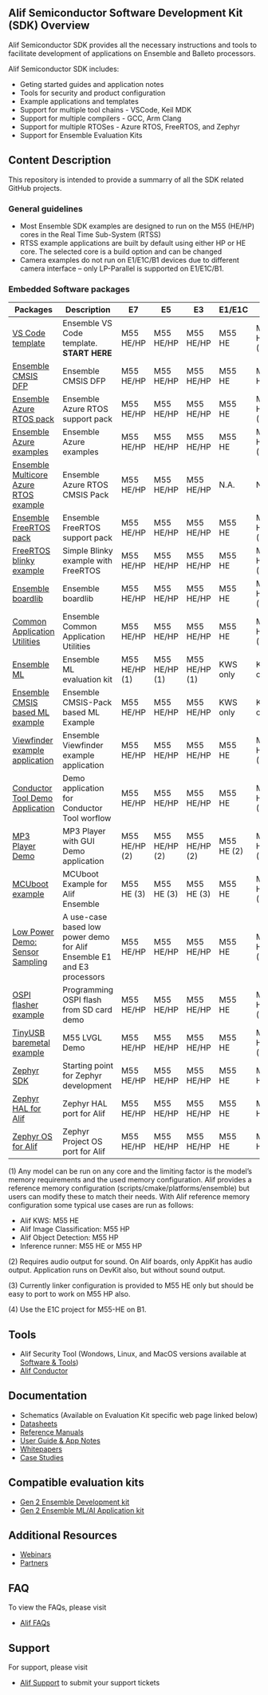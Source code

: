 ## Alif Semiconductor Software Development Kit (SDK) Overview
Alif Semiconductor SDK provides all the necessary instructions and tools to facilitate development of applications on Ensemble and Balleto processors.

Alif Semiconductor SDK includes:
* Geting started guides and application notes
* Tools for security and product configuration
* Example applications and templates
* Support for multiple tool chains - VSCode, Keil MDK
* Support for multiple compilers - GCC, Arm Clang
* Support for multiple RTOSes - Azure RTOS, FreeRTOS, and Zephyr
* Support for Ensemble Evaluation Kits

## Content Description
This repository is intended to provide a summarry of all the SDK related GitHub projects.

### General guidelines
- Most Ensemble SDK examples are designed to run on the M55 (HE/HP) cores in the Real Time Sub-System (RTSS)
- RTSS example applications are built by default using either HP or HE core. The selected core is a build option and can be changed
- Camera examples do not run on E1/E1C/B1 devices due to different camera interface – only LP-Parallel is supported on E1/E1C/B1.

### Embedded Software packages
Packages | Description | E7 | E5 | E3 | E1/E1C | B1
------------------| ----------- | ---| -- | -- | --| --|
[VS Code template](https://github.com/alifsemi/alif_vscode-template) | Ensemble VS Code template. **START HERE** | M55 HE/HP | M55 HE/HP | M55 HE/HP | M55 HE | M55 HE (4)
[Ensemble CMSIS DFP](https://github.com/alifsemi/alif_ensemble-cmsis-dfp) | Ensemble CMSIS DFP | M55 HE/HP | M55 HE/HP | M55 HE/HP | M55 HE | M55 HE
[Ensemble Azure RTOS pack](https://github.com/alifsemi/alif_ensemble-Azure-RTOS) | Ensemble Azure RTOS support pack | M55 HE/HP | M55 HE/HP | M55 HE/HP | M55 HE | M55 HE (4)
[Ensemble Azure examples](https://github.com/alifsemi/alif_ensemble-vscode-azure-examples) | Ensemble Azure examples | M55 HE/HP | M55 HE/HP | M55 HE/HP | M55 HE | M55 HE (4)
[Ensemble Multicore Azure RTOS example](https://github.com/alifsemi/alif_ensemble-vscode-multicore) | Ensemble Azure RTOS CMSIS Pack | M55 HE/HP | M55 HE/HP | M55 HE/HP | N.A. | N.A.
[Ensemble FreeRTOS pack](https://github.com/alifsemi/alif_ensemble-FreeRTOS-Components) | Ensemble FreeRTOS support pack | M55 HE/HP | M55 HE/HP | M55 HE/HP | M55 HE | M55 HE (4)
[FreeRTOS blinky example](https://github.com/alifsemi/alif_vscode-freertos-blinky) | Simple Blinky example with FreeRTOS | M55 HE/HP | M55 HE/HP | M55 HE/HP | M55 HE | M55 HE (4)
[Ensemble boardlib](https://github.com/alifsemi/alif_boardlib) | Ensemble boardlib | M55 HE/HP | M55 HE/HP | M55 HE/HP | M55 HE | M55 HE (4)
[Common Application Utilities](https://github.com/alifsemi/alif_common-app-utils) | Ensemble Common Application Utilities | M55 HE/HP | M55 HE/HP | M55 HE/HP | M55 HE | M55 HE (4)
[Ensemble ML](https://github.com/alifsemi/alif_ml-embedded-evaluation-kit) | Ensemble ML evaluation kit | M55 HE/HP (1) | M55 HE/HP (1) | M55 HE/HP (1) | KWS only | KWS only
[Ensemble CMSIS based ML example](https://github.com/alifsemi/alif_mlek-cmsis-examples) | Ensemble CMSIS-Pack based ML Example | M55 HE/HP | M55 HE/HP | M55 HE/HP | KWS only | KWS only
[Viewfinder example application](https://github.com/alifsemi/alif_M55-viewfinder) | Ensemble Viewfinder example application | M55 HE/HP | M55 HE/HP | M55 HE/HP | M55 HE | M55 HE (4)
[Conductor Tool Demo Application](https://github.com/alifsemi/alif_conductor-demo) | Demo application for Conductor Tool worflow | M55 HE/HP | M55 HE/HP | M55 HE/HP | M55 HE | M55 HE (4)
[MP3 Player Demo](https://github.com/alifsemi/alif_mp3player) | MP3 Player with GUI Demo application | M55 HE/HP (2) | M55 HE/HP (2) | M55 HE/HP (2) | M55 HE (2) | M55 HE (4)
[MCUboot example](https://github.com/alifsemi/alif_mcuboot_example) | MCUboot Example for Alif Ensemble | M55 HE (3) | M55 HE (3) | M55 HE (3) | M55 HE | M55 HE (4)
[Low Power Demo: Sensor Sampling](https://github.com/alifsemi/alif_LowPower_SensorSampling) | A use-case based low power demo for Alif Ensemble E1 and E3 processors | M55 HE/HP | M55 HE/HP | M55 HE/HP | M55 HE | M55 HE (4)
[OSPI flasher example](https://github.com/alifsemi/alif_sd-to-ospi-flasher) | Programming OSPI flash from SD card demo | M55 HE/HP | M55 HE/HP | M55 HE/HP | M55 HE | M55 HE (4)
[TinyUSB baremetal example](https://github.com/alifsemi/alif_m55-lvgl) | M55 LVGL Demo | M55 HE/HP | M55 HE/HP | M55 HE/HP | M55 HE | M55 HE (4)
[Zephyr SDK](https://github.com/alifsemi/sdk-alif) | Starting point for Zephyr development | M55 HE/HP | M55 HE/HP | M55 HE/HP | M55 HE | M55 HE
[Zephyr HAL for Alif](https://github.com/alifsemi/hal_alif) | Zephyr HAL port for Alif | M55 HE/HP | M55 HE/HP | M55 HE/HP | M55 HE | M55 HE
[Zephyr OS for Alif](https://github.com/alifsemi/zephyr_alif) | Zephyr Project OS port for Alif | M55 HE/HP | M55 HE/HP | M55 HE/HP | M55 HE | M55 HE

(1) Any model can be run on any core and the limiting factor is the model’s memory requirements and the used memory configuration. Alif provides a reference memory configuration (scripts/cmake/platforms/ensemble) but users can modify these to match their needs. With Alif reference memory configuration some typical use cases are run as follows:
- Alif KWS: M55 HE
- Alif Image Classification: M55 HP
- Alif Object Detection: M55 HP
- Inference runner: M55 HE or M55 HP

(2) Requires audio output for sound. On Alif boards, only AppKit has audio output. Application runs on DevKit also, but without sound output.

(3) Currently linker configuration is provided to M55 HE only but should be easy to port to work on M55 HP also.

(4) Use the E1C project for M55-HE on B1.

## Tools
* Alif Security Tool (Wondows, Linux, and MacOS versions available at [Software & Tools](https://alifsemi.com/support/software-tools/ensemble/))
* [Alif Conductor](https://conductor.alifsemi.com/)

## Documentation
* Schematics (Available on Evaluation Kit specific web page linked below)
* [Datasheets](https://alifsemi.com/support/datasheets/ensemble/)
* [Reference Manuals](https://alifsemi.com/support/reference-manuals/ensemble/)
* [User Guide & App Notes](https://alifsemi.com/support/application-notes-user-guides/ensemble/)
* [Whitepapers](https://alifsemi.com/whitepapers/)
* [Case Studies](https://alifsemi.com/case-studies/)

## Compatible evaluation kits
* [Gen 2 Ensemble Development kit](https://alifsemi.com/support/kits/ensemble-devkit-gen2/)
* [Gen 2 Ensemble ML/AI Application kit](https://alifsemi.com/support/kits/ai-ml-appkit-gen-2/)

## Additional Resources
* [Webinars](https://alifsemi.com/webinars/)
* [Partners](https://alifsemi.com/partners/)

## FAQ
To view the FAQs, please visit
* [Alif FAQs](https://alifsemi.com/support/faqs/)

## Support
For support, please visit
* [Alif Support](https://alifsemi.com/support/technical-support/) to submit your support tickets
